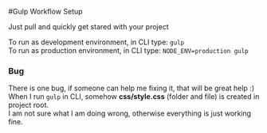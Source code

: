 #Gulp Workflow Setup

Just pull and quickly get stared with your project

To run as development environment, in CLI type: `gulp` <br>
To run as production environment, in CLI type: `NODE_ENV=production gulp`

### Bug
There is one bug, if someone can help me fixing it, that will be great help :) <br>
When I run `gulp` in CLI, somehow **css/style.css** (folder and file) is created in project root. <br>
I am not sure what I am doing wrong, otherwise everything is just working fine.